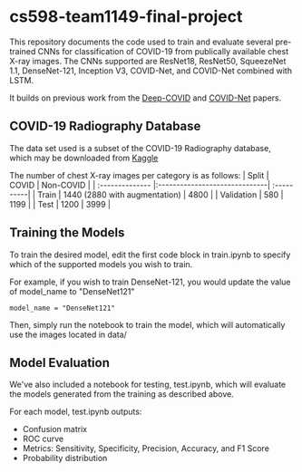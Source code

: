 # cs598-team1149-final-project
This repository documents the code used to train and evaluate several pre-trained CNNs for classification of COVID-19 from publically available chest X-ray images.
The CNNs supported are ResNet18, ResNet50, SqueezeNet 1.1, DenseNet-121, Inception V3, COVID-Net, and COVID-Net combined with LSTM.

It builds on previous work from the [Deep-COVID](https://github.com/shervinmin/DeepCovid) and [COVID-Net](https://github.com/iliasprc/COVIDNet) papers.



## COVID-19 Radiography Database
The data set used is a subset of the COVID-19 Radiography database, which may be downloaded from [Kaggle](https://www.kaggle.com/tawsifurrahman/covid19-radiography-database)

The number of chest X-ray images per category is as follows:
| Split           | COVID                         | Non-COVID  |
| :-------------- |:------------------------------| :----------|
| Train           | 1440 (2880 with augmentation) | 4800       |
| Validation      | 580                           | 1199       |
| Test            | 1200                          | 3999       |



## Training the Models
To train the desired model, edit the first code block in train.ipynb to specify which of the supported models you wish to train.

For example, if you wish to train DenseNet-121, you would update the value of model_name to "DenseNet121"
```
model_name = "DenseNet121"
```
Then, simply run the notebook to train the model, which will automatically use the images located in data/

## Model Evaluation
We've also included a notebook for testing, test.ipynb, which will evaluate the models generated from the training as described above.

For each model, test.ipynb outputs:
* Confusion matrix
* ROC curve
* Metrics: Sensitivity, Specificity, Precision, Accuracy, and F1 Score
* Probability distribution
